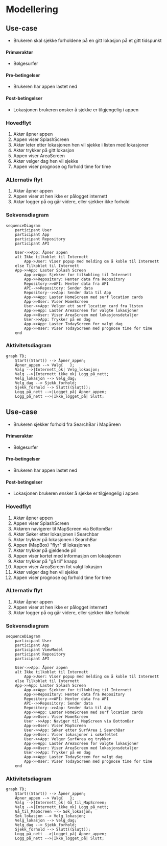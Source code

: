 # Modellering

## Use-case
* Brukeren skal sjekke forholdene på en gitt lokasjon på et gitt tidspunkt
#### Primæraktør
* Bølgesurfer
#### Pre-betingelser
* Brukeren har appen lastet ned
#### Post-betingelser 
* Lokasjonen brukeren ønsker å sjekke er tilgjengelig i appen
### Hovedflyt
1. Aktør åpner appen
2. Appen viser SplashScreen
3. Aktør leter etter lokasjonen hen vil sjekke i listen med lokasjoner
4. Aktør trykker på gitt lokasjon
5. Appen viser AreaScreen
6. Aktør velger dag hen vil sjekke
7. Appen viser prognose og forhold time for time

### ALternativ flyt
1. Aktør åpner appen
2. Appen viser at hen ikke er pålogget internett
3. Aktør logger på og går videre, eller sjekker ikke forhold

### Sekvensdiagram

```mermaid
sequenceDiagram
    participant User
    participant App
    participant Repository
    participant API

    User->>App: Åpner appen
    alt Ikke tilkoblet til Internett
        App->User: Viser popup med melding om å koble til Internett
    else Tilkoblet til Internett
    App->>App: Laster Splash Screen
        App->>App: Sjekker for tilkobling til Internett
        App->>Repository: Henter data fra Repository
        Repository->>API: Henter data fra API
        API-->>Repository: Sender data
        Repository-->>App: Sender data til App
        App->>App: Laster HomeScreen med surf location cards
        App->>User: Viser HomeScreen
        User->>App: Velger ett surf location card fra listen
        App->>App: Laster AreaScreen for valgte lokasjoner
        App->>User: Viser AreaScreen med lokasjonsdetaljer
        User->>App: Trykker på en dag
        App->>App: Laster TodayScreen for valgt dag
        App->>User: Viser TodayScreen med prognose time for time
    end
```



### Aktivitetsdiagram
```mermaid
graph TD;
    Start((Start)) --> Åpner_appen;
    Åpner_appen --> Valg{   };
    Valg -->|Internett_ok| Velg_lokasjon;
    Valg -->|Internett_ikke_ok| Logg_på_nett;
    Velg_lokasjon --> Velg_dag;
    Velg_dag --> Sjekk_forhold;
    Sjekk_forhold --> Slutt((Slutt));
    Logg_på_nett -->|Logget_på| Åpner_appen;
    Logg_på_nett -->|Ikke_logget_på| Slutt;

```

## Use-case
* Brukeren sjekker forhold fra SearchBar i MapSreen
#### Primæraktør
* Bølgesurfer
#### Pre-betingelser
* Brukeren har appen lastet ned
#### Post-betingelser
* Lokasjonen brukeren ønsker å sjekke er tilgjengelig i appen
### Hovedflyt
1. Aktør åpner appen
2. Appen viser SplashScreen
3. Aktøren navigerer til MapScreen via BottomBar
4. Aktør Søker etter lokasjonen i Searchbar
5. Aktør trykker på lokasjonen i SearchBar
6. Appen (MapBox) "flyr" til lokasjonen
7. Aktør trykker på gjeldende pil
8. Appen viser kortet med informasjon om lokasjonen
9. Aktør trykker på "gå til" knapp
10. Appen viser AreaScreen fot valgt lokasjon
11. Aktør velger dag hen vil sjekke
12. Appen viser prognose og forhold time for time
### ALternativ flyt
1. Aktør åpner appen
2. Appen viser at hen ikke er pålogget internett
3. Aktør logger på og går videre, eller sjekker ikke forhold

### Sekvensdiagram
```mermaid
sequenceDiagram
    participant User
    participant App
    participant ViewModel
    participant Repository
    participant API

    User->>App: Åpner appen
    alt Ikke tilkoblet til Internett
        App->User: Viser popup med melding om å koble til Internett
    else Tilkoblet til Internett
    App->>App: Laster Splash Screen
        App->>App: Sjekker for tilkobling til Internett
        App->>Repository: Henter data fra Repository
        Repository->>API: Henter data fra API
        API-->>Repository: Sender data
        Repository-->>App: Sender data til App
        App->>App: Laster HomeScreen med surf location cards
        App->>User: Viser HomeScreen
        User ->>App: Naviger til MapScreen via BottomBar
        App->>User: Viser MapScreen
        User->>App: Søker etter SurfArea i SearchBar
        App->>User: Viser lokasjoner i søkefeltet
        User->>App: Velger SurfArea og trykker
        App->>App: Laster AreaScreen for valgte lokasjoner
        App->>User: Viser AreaScreen med lokasjonsdetaljer
        User->>App: Trykker på en dag
        App->>App: Laster TodayScreen for valgt dag
        App->>User: Viser TodayScreen med prognose time for time
    end
```

### Aktivitetsdiagram
```mermaid
graph TD;
    Start((Start)) --> Åpner_appen;
    Åpner_appen --> Valg{   };
    Valg -->|Internett_ok| Gå_til_MapScreen;
    Valg -->|Internett_ikke_ok| Logg_på_nett;
    Gå_til_MapScreen --> Søk_lokasjon;
    Søk_lokasjon --> Velg_lokasjon;
    Velg_lokasjon --> Velg_dag;
    Velg_dag --> Sjekk_forhold;
    Sjekk_forhold --> Slutt((Slutt));
    Logg_på_nett -->|Logget_på| Åpner_appen;
    Logg_på_nett -->|Ikke_logget_på| Slutt;

```

